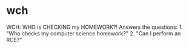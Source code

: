 # wch
WCH: WHO is CHECKING my HOMEWORK?! Answers the questions: 1. "Who checks my computer science homework?" 2. "Can I perform an RCE?"
